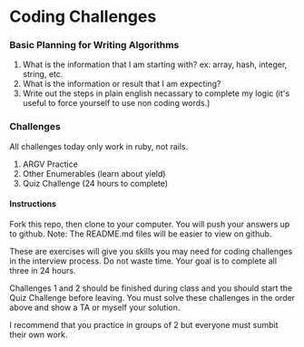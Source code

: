 
# Coding Challenges

### Basic Planning for Writing Algorithms

1. What is the information that I am starting with? ex: array, hash, integer, string, etc.
2. What is the information or result that I am expecting?
3. Write out the steps in plain english necassary to complete my logic (it's useful to force yourself to use non coding words.)

### Challenges

All challenges today only work in ruby, not rails.

1. ARGV Practice
2. Other Enumerables (learn about yield)
3. Quiz Challenge (24 hours to complete)

#### Instructions

Fork this repo, then clone to your computer. You will push your answers up to github. Note: The README.md files will be easier to view on github.

These are exercises will give you skills you may need for coding challenges in the interview process. Do not waste time. Your goal is to complete all three in 24 hours. 

Challenges 1 and 2 should be finished during class and you should start the Quiz Challenge before leaving. You must solve these challenges in the order above and show a TA or myself your solution.

I recommend that you practice in groups of 2 but everyone must sumbit their own work.